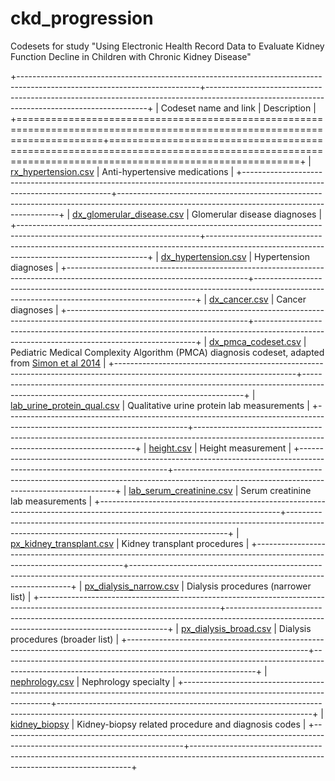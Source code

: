 # ckd_progression

Codesets for study "Using Electronic Health Record Data to Evaluate Kidney Function Decline in Children with Chronic Kidney Disease"

+---------------------------------------------------------------------------------------------------------------------------+---------------------------------------------------------------------------------------------------------------------------------------------+
| Codeset name and link                                                                                                     | Description                                                                                                                                 |
+===========================================================================================================================+=============================================================================================================================================+
| [rx_hypertension.csv](https://github.com/PEDSnet/ckd_progression/blob/main/codesets/rx_hypertension.csv)                  | Anti-hypertensive medications                                                                                                               |
+---------------------------------------------------------------------------------------------------------------------------+---------------------------------------------------------------------------------------------------------------------------------------------+
| [dx_glomerular_disease.csv](https://github.com/PEDSnet/ckd_progression/blob/main/codesets/dx_glomerular_disease.csv)      | Glomerular disease diagnoses                                                                                                                |
+---------------------------------------------------------------------------------------------------------------------------+---------------------------------------------------------------------------------------------------------------------------------------------+
| [dx_hypertension.csv](https://github.com/PEDSnet/ckd_progression/blob/main/codesets/dx_hypertension.csv)                  | Hypertension diagnoses                                                                                                                      |
+---------------------------------------------------------------------------------------------------------------------------+---------------------------------------------------------------------------------------------------------------------------------------------+
| [dx_cancer.csv](https://github.com/PEDSnet/ckd_progression/blob/main/codesets/dx_cancer.csv)                              | Cancer diagnoses                                                                                                                            |
+---------------------------------------------------------------------------------------------------------------------------+---------------------------------------------------------------------------------------------------------------------------------------------+
| [dx_pmca_codeset.csv](https://github.com/PEDSnet/ckd_progression/blob/main/codesets/dx_pmca_codeset.csv)                  | Pediatric Medical Complexity Algorithm (PMCA) diagnosis codeset, adapted from [Simon et al 2014](https://pubmed.ncbi.nlm.nih.gov/24819580/) |
+---------------------------------------------------------------------------------------------------------------------------+---------------------------------------------------------------------------------------------------------------------------------------------+
| [lab_urine_protein_qual.csv](%3Chttps://github.com/PEDSnet/ckd_progression/blob/main/codesets/lab_urine_protein_qual.csv) | Qualitative urine protein lab measurements                                                                                                  |
+---------------------------------------------------------------------------------------------------------------------------+---------------------------------------------------------------------------------------------------------------------------------------------+
| [height.csv](https://github.com/PEDSnet/ckd_progression/blob/main/codesets/height.csv)                                    | Height measurement                                                                                                                          |
+---------------------------------------------------------------------------------------------------------------------------+---------------------------------------------------------------------------------------------------------------------------------------------+
| [lab_serum_creatinine.csv](https://github.com/PEDSnet/ckd_progression/blob/main/codesets/lab_serum_creatinine.csv)        | Serum creatinine lab measurements                                                                                                           |
+---------------------------------------------------------------------------------------------------------------------------+---------------------------------------------------------------------------------------------------------------------------------------------+
| [px_kidney_transplant.csv](https://github.com/PEDSnet/ckd_progression/blob/main/codesets/px_kidney_transplant.csv)        | Kidney transplant procedures                                                                                                                |
+---------------------------------------------------------------------------------------------------------------------------+---------------------------------------------------------------------------------------------------------------------------------------------+
| [px_dialysis_narrow.csv](https://github.com/PEDSnet/ckd_progression/blob/main/codesets/px_dialysis_narrow.csv)            | Dialysis procedures (narrower list)                                                                                                         |
+---------------------------------------------------------------------------------------------------------------------------+---------------------------------------------------------------------------------------------------------------------------------------------+
| [px_dialysis_broad.csv](https://github.com/PEDSnet/ckd_progression/blob/main/codesets/px_dialysis_broad.csv)              | Dialysis procedures (broader list)                                                                                                          |
+---------------------------------------------------------------------------------------------------------------------------+---------------------------------------------------------------------------------------------------------------------------------------------+
| [nephrology.csv](https://github.com/PEDSnet/ckd_progression/blob/main/codesets/nephrology.csv)                            | Nephrology specialty                                                                                                                        |
+---------------------------------------------------------------------------------------------------------------------------+---------------------------------------------------------------------------------------------------------------------------------------------+
| [kidney_biopsy](https://github.com/PEDSnet/ckd_progression/blob/main/codesets/kidney_biopsy/)                             | Kidney-biopsy related procedure and diagnosis codes                                                                                         |
+---------------------------------------------------------------------------------------------------------------------------+---------------------------------------------------------------------------------------------------------------------------------------------+
